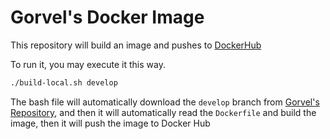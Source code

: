 # Gorvel's Docker Image

This repository will build an image and pushes to [DockerHub](https://hub.docker.com/repository/docker/daison12006013/gorvel)

To run it, you may execute it this way.

```bash
./build-local.sh develop
```

The bash file will automatically download the `develop` branch from [Gorvel's Repository](https://github.com/daison12006013/gorvel), and then it will automatically read the `Dockerfile` and build the image, then it will push the image to Docker Hub
